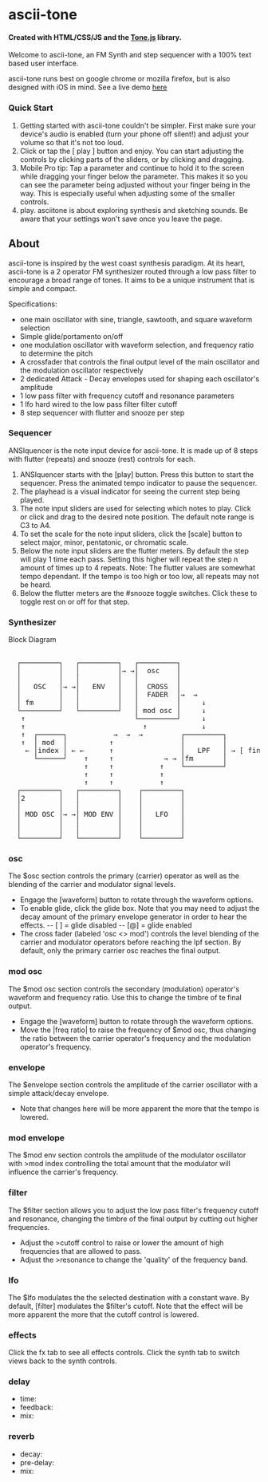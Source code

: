 # ascii-tone

#### Created with HTML/CSS/JS and the [Tone.js](https://github.com/Tonejs/Tone.js) library.

Welcome to ascii-tone, an FM Synth and step sequencer with a 100% text based user interface.

ascii-tone runs best on google chrome or mozilla firefox, but is also designed with iOS in mind.
See a live demo [here](www.echocoast.net/asciitone/index.html)

### Quick Start

1. Getting started with ascii-tone couldn't be simpler. First make sure your device's audio is enabled (turn your phone off silent!) and adjust your volume so that it's not too loud.
2. Click or tap the \[ play \] button and enjoy. You can start adjusting the controls by clicking parts of the sliders, or by clicking and dragging.
3. Mobile Pro tip: Tap a parameter and continue to hold it to the screen while dragging your finger below the parameter. This makes it so you can see the parameter being adjusted without your finger being in the way. This is especially useful when adjusting some of the smaller controls.
4. play. asciitone is about exploring synthesis and sketching sounds. Be aware that your settings won't save once you leave the page.

## About

ascii-tone is inspired by the west coast synthesis paradigm. At its heart, ascii-tone is a 2 operator FM synthesizer routed through a low pass filter to encourage a broad range of tones. It aims to be a unique instrument that is simple and compact.

Specifications:

-   one main oscillator with sine, triangle, sawtooth, and square waveform selection
-   Simple glide/portamento on/off
-   one modulation oscillator with waveform selection, and frequency ratio to determine the pitch
-   A crossfader that controls the final output level of the main oscillator and the modulation oscillator respectively
-   2 dedicated Attack - Decay envelopes used for shaping each oscillator's amplitude
-   1 low pass filter with frequency cutoff and resonance parameters
-   1 lfo hard wired to the low pass filter filter cutoff
-   8 step sequencer with flutter and snooze per step

### Sequencer

ANSIquencer is the note input device for ascii-tone. It is made up of 8 steps with flutter (repeats) and snooze (rest) controls for each.

1. ANSIquencer starts with the [play] button. Press this button to start the sequencer. Press the animated tempo indicator to pause the sequencer.
2. The playhead is a visual indicator for seeing the current step being played.
3. The note input sliders are used for selecting which notes to play. Click or click and drag to the desired note position. The default note range is C3 to A4.
4. To set the scale for the note input sliders, click the [scale] button to select major, minor, pentatonic, or chromatic scale.
5. Below the note input sliders are the flutter meters. By default the step will play 1 time each pass. Setting this higher will repeat the step n amount of times up to 4 repeats. Note: The flutter values are somewhat tempo dependant. If the tempo is too high or too low, all repeats may not be heard.
6. Below the flutter meters are the #snooze toggle switches. Click these to toggle rest on or off for that step.

### Synthesizer

Block Diagram

<pre>
         
  ┌─────────┐   ┌─────────┐   ┌─────────┐             
  │         │   │         │→ →│  osc    │             
  │         │   │         │   │         │             
  │   OSC   │→ →│   ENV   │   │  CROSS  │               
  │         │   │         │   │  FADER  │→  →            
  │ fm      │   │         │   │         │     ↓     
  └─────────┘   └─────────┘   │ mod osc │     ↓     
   ↑                          └─────────┘     ↓
   ↑                            ↑             ↓
   ↑  ┌──────┐           →  →  →         ┌─────────┐     
   ↑  │ mod  │          ↑                │         │
    ← │index │ ← ←      ↑                │   LPF   │ → [ final output ] 
      └──────┘    ↑     ↑            → → │fm       │ 
                  ↑     ↑           ↑    └─────────┘      
                  ↑     ↑           ↑          
                  ↑     ↑           ↑           
  ┌─────────┐   ┌─────────┐    ┌─────────┐       
  │2        │   │         │    │         │      
  │         │   │         │    │         │            
  │ MOD OSC │→ →│ MOD ENV │    │   LFO   │            
  │         │   │         │    │         │           
  │         │   │         │    │         │            
  └─────────┘   └─────────┘    └─────────┘       
</pre>

### osc

The $osc section controls the primary (carrier) operator as well as the blending of the carrier and modulator signal levels.

-   Engage the [waveform] button to rotate through the waveform options.
-   To enable glide, click the glide box. Note that you may need to adjust the decay amount of the primary envelope generator in order to hear the effects.
    -- [ ] = glide disabled
    -- [@] = glide enabled
-   The cross fader (labeled 'osc <> mod') controls the level blending of the carrier and modulator operators before reaching the lpf section. By default, only the primary carrier osc reaches the final output.

### mod osc

The $mod osc section controls the secondary (modulation) operator's waveform and frequency ratio. Use this to change the timbre of te final output.

-   Engage the [waveform] button to rotate through the waveform options.
-   Move the |freq ratio| to raise the frequency of $mod osc, thus changing the ratio between the carrier operator's frequency and the modulation operator's frequency.

### envelope

The $envelope section controls the amplitude of the carrier oscillator with a simple attack/decay envelope.

-   Note that changes here will be more apparent the more that the tempo is lowered.

### mod envelope

The $mod env section controls the amplitude of the modulator oscillator with >mod index controlling the total amount that the modulator will influence the carrier's frequency.

### filter

The $filter section allows you to adjust the low pass filter's frequency cutoff and resonance, changing the timbre of the final output by cutting out higher frequencies.

-   Adjust the >cutoff control to raise or lower the amount of high frequencies that are allowed to pass.
-   Adjust the >resonance to change the 'quality' of the frequency band.

### lfo

The $lfo modulates the the selected destination with a constant wave. By default, [filter] modulates the $filter's cutoff. Note that the effect will be more apparent the more that the cutoff control is lowered.

### effects

Click the fx tab to see all effects controls. Click the synth tab to switch views back to the synth controls.

### delay

-   time:
-   feedback:
-   mix:

### reverb

-   decay:
-   pre-delay:
-   mix:
